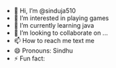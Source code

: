 - 👋 Hi, I’m @sinduja510
- 👀 I’m interested in playing games
- 🌱 I’m currently learning java
- 💞️ I’m looking to collaborate on ...
- 📫 How to reach me text me
- 😄 Pronouns: Sindhu
- ⚡ Fun fact: 

<!---
sinduja510/sinduja510 is a ✨ special ✨ repository because its `README.md` (this file) appears on your GitHub profile.
You can click the Preview link to take a look at your changes.
--->
